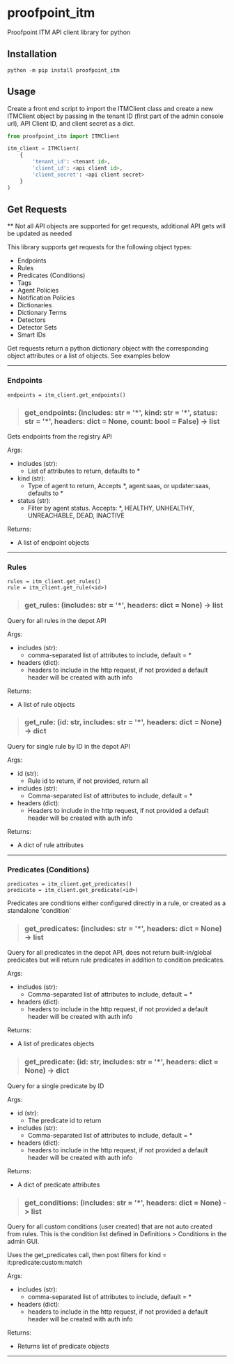 # proofpoint_itm
Proofpoint ITM API client library for python

## Installation
```
python -m pip install proofpoint_itm
```

## Usage

Create a front end script to import the ITMClient class and create a new ITMClient object by passing in the tenant ID (first part of the admin console url), API Client ID, and client secret as a dict.

```python
from proofpoint_itm import ITMClient

itm_client = ITMClient(
    {
        'tenant_id': <tenant id>,
        'client_id': <api client id>,
        'client_secret': <api client secret>
    }
)
```

## Get Requests
** Not all API objects are supported for get requests, additional API gets will be updated as needed

This library supports get requests for the following object types:
- Endpoints
- Rules
- Predicates (Conditions)
- Tags
- Agent Policies
- Notification Policies
- Dictionaries
- Dictionary Terms
- Detectors
- Detector Sets
- Smart IDs

Get requests return a python dictionary object with the corresponding object attributes or a list of objects. See examples below

---

### Endpoints
```
endpoints = itm_client.get_endpoints()
```

>### get_endpoints: (includes: str = '\*', kind: str = '\*', status: str = '\*', headers: dict = None, count: bool = False) -> list
Gets endpoints from the registry API

Args:
* includes (str):
  * List of attributes to return, defaults to *
* kind (str):
  * Type of agent to return, Accepts *, agent:saas, or updater:saas, defaults to *
* status (str):
  * Filter by agent status. Accepts: *, HEALTHY, UNHEALTHY, UNREACHABLE, DEAD, INACTIVE

Returns:
* A list of endpoint objects

---

### Rules
```
rules = itm_client.get_rules()
rule = itm_client.get_rule(<id>)
```

>### get_rules: (includes: str = '\*', headers: dict = None) -> list
Query for all rules in the depot API

Args:
* includes (str):
  * comma-separated list of attributes to include, default = \*
* headers (dict): 
  * headers to include in the http request, if not provided a default header will be created with auth info

Returns: 
* A list of rule objects

>### get_rule: (id: str, includes: str = '\*', headers: dict = None) -> dict
Query for single rule by ID in the depot API

Args:
* id (str):
  * Rule id to return, if not provided, return all
* includes (str):
  * Comma-separated list of attributes to include, default = \*
* headers (dict): 
  * Headers to include in the http request, if not provided a default header will be created with auth info

Returns: 
* A dict of rule attributes

---

### Predicates (Conditions)
```
predicates = itm_client.get_predicates()
predicate = itm_client.get_predicate(<id>)
```
Predicates are conditions either configured directly in a rule, or created as a standalone 'condition'

>### get_predicates: (includes: str = '\*', headers: dict = None) -> list
Query for all predicates in the depot API, does not return built-in/global predicates but will return rule predicates in addition to condition predicates.

Args:
* includes (str): 
  * Comma-separated list of attributes to include, default = \*
* headers (dict): 
  * headers to include in the http request, if not provided a default header will be created with auth info

Returns: 
* A list of predicates objects

>### get_predicate: (id: str, includes: str = '*', headers: dict = None) -> dict
Query for a single predicate by ID

Args:
* id (str):
  * The predicate id to return
* includes (str): 
  * Comma-separated list of attributes to include, default = \*
* headers (dict): 
  * headers to include in the http request, if not provided a default header will be created with auth info

Returns:
* A dict of predicate attributes

>### get_conditions: (includes: str = '\*', headers: dict = None) -> list 
Query for all custom conditions (user created) that are not auto created from rules. This is the condition list defined in Definitions > Conditions in the admin GUI.

Uses the get_predicates call, then post filters for kind = it:predicate:custom:match

Args:
* includes (str): 
  * comma-separated list of attributes to include, default = \*
* headers (dict): 
  * headers to include in the http request, if not provided a default header will be created with auth info

Returns:
* Returns list of predicate objects

---

### 